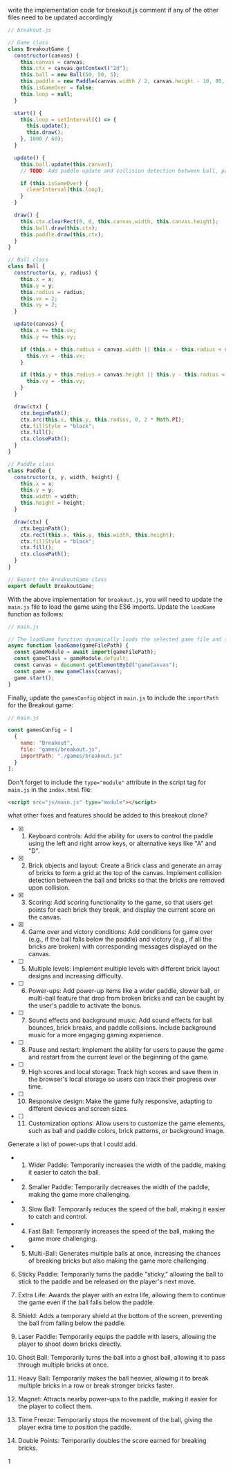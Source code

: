 write the implementation code for breakout.js
comment if any of the other files need to be updated accordingly

```javascript
// breakout.js

// Game class
class BreakoutGame {
  constructor(canvas) {
    this.canvas = canvas;
    this.ctx = canvas.getContext("2d");
    this.ball = new Ball(50, 50, 5);
    this.paddle = new Paddle(canvas.width / 2, canvas.height - 10, 80, 10);
    this.isGameOver = false;
    this.loop = null;
  }

  start() {
    this.loop = setInterval(() => {
      this.update();
      this.draw();
    }, 1000 / 60);
  }

  update() {
    this.ball.update(this.canvas);
    // TODO: Add paddle update and collision detection between ball, paddle, and bricks.

    if (this.isGameOver) {
      clearInterval(this.loop);
    }
  }

  draw() {
    this.ctx.clearRect(0, 0, this.canvas.width, this.canvas.height);
    this.ball.draw(this.ctx);
    this.paddle.draw(this.ctx);
  }
}

// Ball class
class Ball {
  constructor(x, y, radius) {
    this.x = x;
    this.y = y;
    this.radius = radius;
    this.vx = 2;
    this.vy = 2;
  }

  update(canvas) {
    this.x += this.vx;
    this.y += this.vy;

    if (this.x + this.radius > canvas.width || this.x - this.radius < 0) {
      this.vx = -this.vx;
    }

    if (this.y + this.radius > canvas.height || this.y - this.radius < 0) {
      this.vy = -this.vy;
    }
  }

  draw(ctx) {
    ctx.beginPath();
    ctx.arc(this.x, this.y, this.radius, 0, 2 * Math.PI);
    ctx.fillStyle = "black";
    ctx.fill();
    ctx.closePath();
  }
}

// Paddle class
class Paddle {
  constructor(x, y, width, height) {
    this.x = x;
    this.y = y;
    this.width = width;
    this.height = height;
  }

  draw(ctx) {
    ctx.beginPath();
    ctx.rect(this.x, this.y, this.width, this.height);
    ctx.fillStyle = "black";
    ctx.fill();
    ctx.closePath();
  }
}

// Export the BreakoutGame class
export default BreakoutGame;
```

With the above implementation for `breakout.js`, you will need to update the `main.js` file to load the game using the ES6 imports. Update the `loadGame` function as follows:

```javascript
// main.js

// The loadGame function dynamically loads the selected game file and starts the game.
async function loadGame(gameFilePath) {
  const gameModule = await import(gameFilePath);
  const gameClass = gameModule.default;
  const canvas = document.getElementById("gameCanvas");
  const game = new gameClass(canvas);
  game.start();
}
```

Finally, update the `gamesConfig` object in `main.js` to include the `importPath` for the Breakout game:

```javascript
// main.js

const gamesConfig = [
  {
    name: "Breakout",
    file: "games/breakout.js",
    importPath: "./games/breakout.js"
  }
];
```

Don't forget to include the `type="module"` attribute in the script tag for `main.js` in the `index.html` file:

```html
<script src="js/main.js" type="module"></script>
```


what other fixes and features should be added to this breakout clone?

- [X] 1. Keyboard controls: Add the ability for users to control the paddle using the left and right arrow keys, or alternative keys like "A" and "D".

- [X] 2. Brick objects and layout: Create a Brick class and generate an array of bricks to form a grid at the top of the canvas. Implement collision detection between the ball and bricks so that the bricks are removed upon collision.

- [X] 3. Scoring: Add scoring functionality to the game, so that users get points for each brick they break, and display the current score on the canvas.

- [X] 4. Game over and victory conditions: Add conditions for game over (e.g., if the ball falls below the paddle) and victory (e.g., if all the bricks are broken) with corresponding messages displayed on the canvas.

- [ ] 5. Multiple levels: Implement multiple levels with different brick layout designs and increasing difficulty.

- [ ] 6. Power-ups: Add power-up items like a wider paddle, slower ball, or multi-ball feature that drop from broken bricks and can be caught by the user's paddle to activate the bonus.

- [ ] 7. Sound effects and background music: Add sound effects for ball bounces, brick breaks, and paddle collisions. Include background music for a more engaging gaming experience.

- [ ] 8. Pause and restart: Implement the ability for users to pause the game and restart from the current level or the beginning of the game.

- [ ] 9. High scores and local storage: Track high scores and save them in the browser's local storage so users can track their progress over time.

- [ ] 10. Responsive design: Make the game fully responsive, adapting to different devices and screen sizes.

- [ ] 11. Customization options: Allow users to customize the game elements, such as ball and paddle colors, brick patterns, or background image.


Generate a list of power-ups that I could add.

* 1. Wider Paddle: Temporarily increases the width of the paddle, making it easier to catch the ball.

* 2. Smaller Paddle: Temporarily decreases the width of the paddle, making the game more challenging.

* 3. Slow Ball: Temporarily reduces the speed of the ball, making it easier to catch and control.

* 4. Fast Ball: Temporarily increases the speed of the ball, making the game more challenging.

* 5. Multi-Ball: Generates multiple balls at once, increasing the chances of breaking bricks but also making the game more challenging.

6. Sticky Paddle: Temporarily turns the paddle "sticky," allowing the ball to stick to the paddle and be released on the player's next move.

7. Extra Life: Awards the player with an extra life, allowing them to continue the game even if the ball falls below the paddle.

8. Shield: Adds a temporary shield at the bottom of the screen, preventing the ball from falling below the paddle.

9. Laser Paddle: Temporarily equips the paddle with lasers, allowing the player to shoot down bricks directly.

10. Ghost Ball: Temporarily turns the ball into a ghost ball, allowing it to pass through multiple bricks at once.

11. Heavy Ball: Temporarily makes the ball heavier, allowing it to break multiple bricks in a row or break stronger bricks faster.

12. Magnet: Attracts nearby power-ups to the paddle, making it easier for the player to collect them.

13. Time Freeze: Temporarily stops the movement of the ball, giving the player extra time to position the paddle.

14. Double Points: Temporarily doubles the score earned for breaking bricks.

1